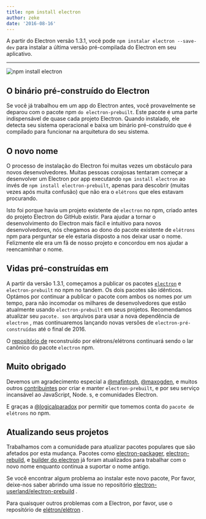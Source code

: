 ```yaml
---
title: npm install electron
author: zeke
date: '2016-08-16'
---
```


A partir do Electron versão 1.3.1, você pode `npm instalar electron --save-dev` para instalar a última versão pré-compilada do Electron em seu aplicativo.

---

![npm install electron](https://cloud.githubusercontent.com/assets/378023/17259327/3e3196be-55cb-11e6-8156-525e9c45e66e.png)

## O binário pré-construído do Electron

Se você já trabalhou em um app do Electron antes, você provavelmente se deparou com o pacote npm `do electron-prebuilt`. Este pacote é uma parte indispensável de quase cada projeto Electron. Quando instalado, ele detecta seu sistema operacional e baixa um binário pré-construído que é compilado para funcionar na arquitetura do seu sistema.

## O novo nome

O processo de instalação do Electron foi muitas vezes um obstáculo para novos desenvolvedores. Muitas pessoas corajosas tentaram começar a desenvolver um Electron por app executando `npm install electron` ao invés de `npm install electron-prebuilt`, apenas para descobrir (muitas vezes após muita confusão) que não era o `elétrons` que eles estavam procurando.

Isto foi porque havia um projeto existente de `electron` no npm, criado antes do projeto Electron do GitHub existir. Para ajudar a tornar o desenvolvimento do Electron mais fácil e intuitivo para novos desenvolvedores, nós chegamos ao dono do pacote existente de `elétrons` npm para perguntar se ele estaria disposto a nos deixar usar o nome. Felizmente ele era um fã de nosso projeto e concordou em nos ajudar a reencaminhar o nome.

## Vidas pré-construídas em

A partir da versão 1.3.1, começamos a publicar os pacotes [`electron`](https://www.npmjs.com/package/electron) e `electron-prebuilt` no npm no tandem. Os dois pacotes são idênticos. Optámos por continuar a publicar o pacote com ambos os nomes por um tempo, para não incomodar os milhares de desenvolvedores que estão atualmente usando `electron-prebuilt` em seus projetos. Recomendamos atualizar seu `pacote. son` arquivos para usar a nova dependência de `electron` , mas continuaremos lançando novas versões de `electron-pré-construídas` até o final de 2016.

O [repositório de](https://github.com/electron-userland/electron-prebuilt) reconstruído por elétrons/elétrons continuará sendo o lar canônico do pacote `electron` npm.

## Muito obrigado

Devemos um agradecimento especial a [@mafintosh](https://github.com/mafintosh), [@maxogden](https://github.com/maxogden), e muitos outros [contribuintes](https://github.com/electron-userland/electron-prebuilt/graphs/contributors) por criar e manter `electron-prebuilt`, e por seu serviço incansável ao JavaScript, Node. s, e comunidades Electron.

E graças a [@logicalparadox](https://github.com/logicalparadox) por permitir que tomemos conta do `pacote de elétrons` no npm.

## Atualizando seus projetos

Trabalhamos com a comunidade para atualizar pacotes populares que são afetados por esta mudança. Pacotes como [electron-packager](https://github.com/electron-userland/electron-packager), [electron-rebuild](https://github.com/electron/electron-rebuild), e [builder do electron](https://github.com/electron-userland/electron-builder) já foram atualizados para trabalhar com o novo nome enquanto continua a suportar o nome antigo.

Se você encontrar algum problema ao instalar este novo pacote, Por favor, deixe-nos saber abrindo uma issue no repositório [electron-userland/electron-prebuild](https://github.com/electron-userland/electron-prebuilt/issues) .

Para quaisquer outros problemas com a Electron, por favor, use o repositório de [elétron/elétron](https://github.com/electron/electron/issues) .

